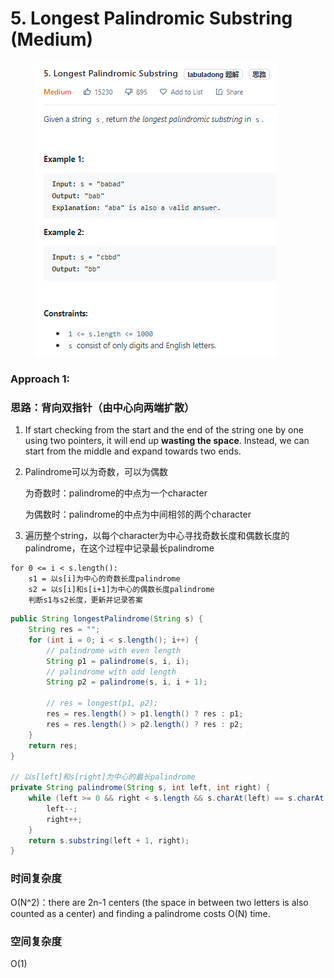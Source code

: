 # 5. Longest Palindromic Substring (Medium)

<figure><img src="../../../.gitbook/assets/image (25) (1).png" alt=""><figcaption></figcaption></figure>

### Approach 1:

### 思路：背向双指针（由中心向两端扩散）

1. If start checking from the start and the end of the string one by one using two pointers, it will end up **wasting the space**. Instead, we can start from the middle and expand towards two ends.
2.  Palindrome可以为奇数，可以为偶数

    为奇数时：palindrome的中点为一个character

    为偶数时：palindrome的中点为中间相邻的两个character
3. 遍历整个string，以每个character为中心寻找奇数长度和偶数长度的palindrome，在这个过程中记录最长palindrome

```
for 0 <= i < s.length():
    s1 = 以s[i]为中心的奇数长度palindrome
    s2 = 以s[i]和s[i+1]为中心的偶数长度palindrome
    判断s1与s2长度，更新并记录答案
```

```java
public String longestPalindrome(String s) {
    String res = "";
    for (int i = 0; i < s.length(); i++) {
        // palindrome with even length
        String p1 = palindrome(s, i, i);
        // palindrome with odd length
        String p2 = palindrome(s, i, i + 1);

        // res = longest(p1, p2);
        res = res.length() > p1.length() ? res : p1;
        res = res.length() > p2.length() ? res : p2;
    }
    return res;
}

// 以s[left]和s[right]为中心的最长palindrome
private String palindrome(String s, int left, int right) {
    while (left >= 0 && right < s.length && s.charAt(left) == s.charAt(right) {
        left--;
        right++;
    }
    return s.substring(left + 1, right);
}
```

### 时间复杂度

O(N^2)：there are 2n-1 centers (the space in between two letters is also counted as a center) and finding a palindrome costs O(N) time.

### 空间复杂度

O(1)
